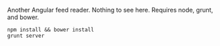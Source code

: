 Another Angular feed reader. Nothing to see here. Requires node, grunt, and bower.

```
npm install && bower install
grunt server
```